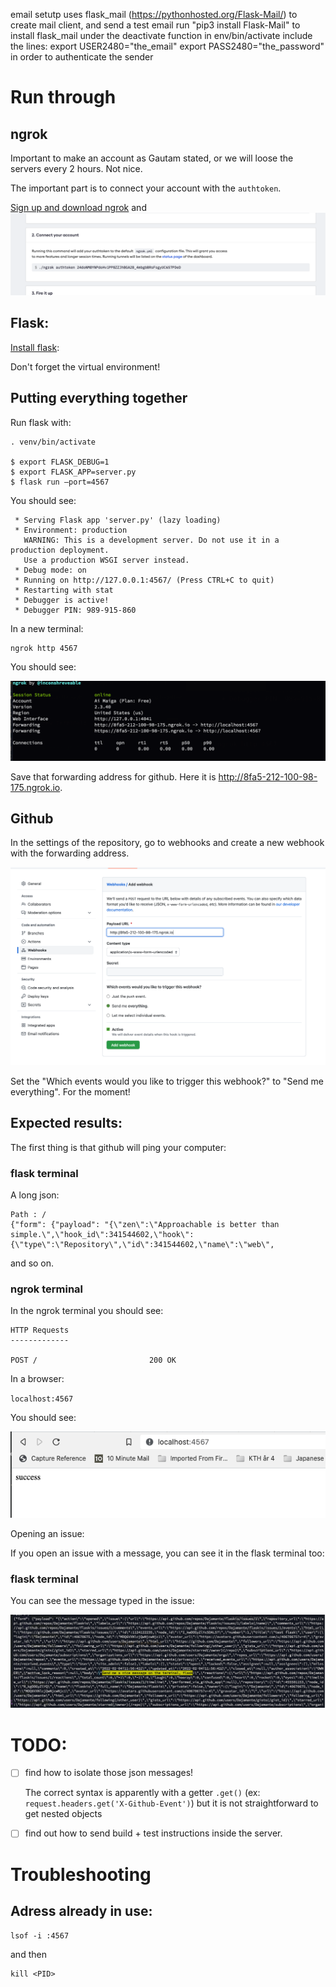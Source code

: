 email setutp
uses flask_mail (https://pythonhosted.org/Flask-Mail/) to create mail client, and send a test email
run "pip3 install Flask-Mail" to install flask_mail
under the deactivate function in env/bin/activate include the lines:
export USER2480="the_email"
export PASS2480="the_password"
in order to authenticate the sender

# Run through

## ngrok

Important to make an account as Gautam stated, or we will loose the servers every 2 hours. Not nice.

The important part is to connect your account with the `authtoken`.

[Sign up and download ngrok](https://dashboard.ngrok.com/get-started/setup) and ![do the authken](ngrok.png)

## Flask:

[Install flask](https://flask.palletsprojects.com/en/2.0.x/installation/?highlight=venv): 

Don't forget the virtual environment! 



## Putting everything together
Run flask with:

```term
. venv/bin/activate

$ export FLASK_DEBUG=1
$ export FLASK_APP=server.py
$ flask run —port=4567
```

You should see:

```term
 * Serving Flask app 'server.py' (lazy loading)
 * Environment: production
   WARNING: This is a development server. Do not use it in a production deployment.
   Use a production WSGI server instead.
 * Debug mode: on
 * Running on http://127.0.0.1:4567/ (Press CTRL+C to quit)
 * Restarting with stat
 * Debugger is active!
 * Debugger PIN: 989-915-860
 ```

In a new terminal:

 ```
 ngrok http 4567
 ```
You should see:

 ![ngrok online](ngrokonline.png)

Save that forwarding address for github. 
Here it is http://8fa5-212-100-98-175.ngrok.io.

## Github

In the settings of the repository, go to webhooks and create a new webhook with the forwarding address.

![webhook](webhook.png)

Set the "Which events would you like to trigger this webhook?" to "Send me everything". For the moment!


## Expected results:

The first thing is that github will ping your computer:

### flask terminal

A long json:

```
Path : /
{"form": {"payload": "{\"zen\":\"Approachable is better than simple.\",\"hook_id\":341544602,\"hook\":{\"type\":\"Repository\",\"id\":341544602,\"name\":\"web\",
```

and so on.

### ngrok terminal
In the ngrok terminal you should see:

```
HTTP Requests
-------------

POST /                         200 OK
```



 In a browser:

`localhost:4567`

You should see:

 ![browser](browser.png)

Opening an issue:

If you open an issue with a message, you can see it in the flask terminal too:

### flask terminal

You can see the message typed in the issue:

![issue](flask_issue.png)



# TODO:

- [ ] find how to isolate those json messages!
  
  The correct syntax is apparently with a getter `.get()` (ex: `request.headers.get('X-Github-Event')`) but it is not straightforward to get nested objects
- [ ] find out how to send build + test instructions inside the server.

# Troubleshooting

## Adress already in use:

```
lsof -i :4567
```

and then
```
kill <PID>
```
